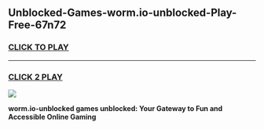 
## Unblocked-Games-worm.io-unblocked-Play-Free-67n72
<h3>
<a href="https://premium76.site?title=worm.io-unblocked&ref=12A">CLICK TO PLAY</a></h3>
<hr>

<h3>
<a href="https://premium76.site?title=worm.io-unblocked&ref=12A">CLICK 2 PLAY</a>
  
</h3>

<a href="https://premium76.site?title=worm.io-unblocked&ref=12A"><img src="https://clearcache.store/games.png"></a>


**worm.io-unblocked games unblocked: Your Gateway to Fun and Accessible Online Gaming**
